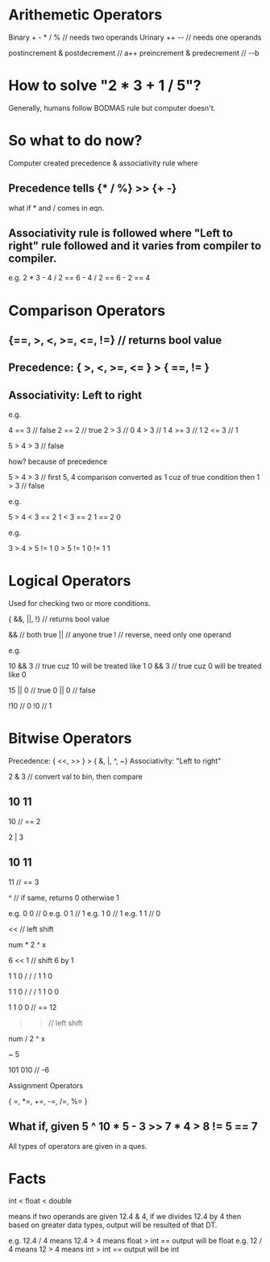 # Arithemetic Operators

Binary + - \* / % // needs two operands
Urinary ++ -- // needs one operands

postincrement & postdecrement // a++
preincrement & predecrement // --b

# How to solve "2 \* 3 + 1 / 5"?

Generally, humans follow BODMAS rule but computer doesn't.

# So what to do now?

Computer created precedence & associativity rule where

## Precedence tells {\* / %} >> {+ -}

what if \* and / comes in eqn.

## Associativity rule is followed where "Left to right" rule followed and it varies from compiler to compiler.

e.g. 2 \* 3 - 4 / 2 == 6 - 4 / 2 == 6 - 2 == 4

# Comparison Operators

## {==, >, <, >=, <=, !=} // returns bool value

## Precedence: { >, <, >=, <= } > { ==, != }

## Associativity: Left to right

e.g.

4 == 3 // false
2 == 2 // true
2 > 3 // 0
4 > 3 // 1
4 >= 3 // 1
2 <= 3 // 1

5 > 4 > 3 // false

how?
because of precedence

5 > 4 > 3 // first 5, 4 comparison converted as 1 cuz of true condition then
1 > 3 // false

e.g.

5 > 4 < 3 == 2
1 < 3 == 2
1 == 2
0

e.g.

3 > 4 > 5 != 1
0 > 5 != 1
0 != 1
1

# Logical Operators

Used for checking two or more conditions.

{ &&, ||, !} // returns bool value

&& // both true
|| // anyone true
! // reverse, need only one operand

e.g.

10 && 3 // true cuz 10 will be treated like 1
0 && 3 // true cuz 0 will be treated like 0

15 || 0 // true
0 || 0 // false

!10 // 0
!0 // 1

# Bitwise Operators

Precedence: { <<, >> } > { &, |, ^, ~}
Associativity: "Left to right"

2 & 3 // convert val to bin, then compare

 10
 11
 --
 10 // == 2

2 | 3

 10
 11
 --
 11 // == 3

 ^ // if same, returns 0 otherwise 1

 e.g. 0 0 // 0
 e.g. 0 1 // 1
 e.g. 1 0 // 1
 e.g. 1 1 // 0

<< // left shift

num * 2 ^ x

6 << 1 // shift 6 by 1

  1 1 0
 / / /
1 1 0 

  1 1 0
 / / /
1 1 0 0

1 1 0 0 // == 12

>> // left shift

num / 2 ^ x

~ 5

101
010 // -6

Assignment Operators

{ =, *=, +=, -=, /=, %= }

## What if, given 5 ^ 10 * 5 - 3 >> 7 * 4 > 8 != 5 == 7

All types of operators are given in a ques.

# Facts

int < float < double

means if two operands are given 12.4 & 4, if we divides 12.4 by 4 then based on greater data types, output will be resulted of that DT.

e.g. 12.4 / 4 means 12.4 > 4 means float > int == output will be float
e.g. 12 / 4 means 12 > 4 means int > int == output will be int
